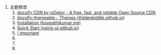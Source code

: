 1. 主题修改
	1. [docsify CDN by jsDelivr - A free, fast, and reliable Open Source CDN](https://cdn.jsdelivr.net/npm/docsify@4/lib/themes/)
	2. [docsify-themeable - Themes (jhildenbiddle.github.io)](https://jhildenbiddle.github.io/docsify-themeable/#/themes)
	3. [Installation (boopathikumar.me)](https://docsify-darklight-theme.boopathikumar.me/#/installation?id=by-adding-to-existing-project)
	4. [Quick Start (osiris-ui.github.io)](https://osiris-ui.github.io/osiris/#/quick-start)
	5. [! important](https://jhildenbiddle.github.io/docsify-themeable/#/customization?id=sidebar)
	6. [](https://clotliu.com/archives/docsify-advanced#23.-%E6%94%AF%E6%8C%81-latex-%E8%AF%AD%E8%A8%80%E6%8F%92%E4%BB%B6)
	7. [](https://www.cnblogs.com/xhemj/p/How-to-Use-Docsify.html)
	8. 
[](https://clotliu.com/archives/docsify-advanced#1.-%E7%BD%91%E7%AB%99%E5%9B%BE%E6%A0%87)
[](https://xhhdd.cc/index.php/archives/80/)

[](https://www.freecodecamp.org/news/how-to-create-notice-blocks-in-markdown/)